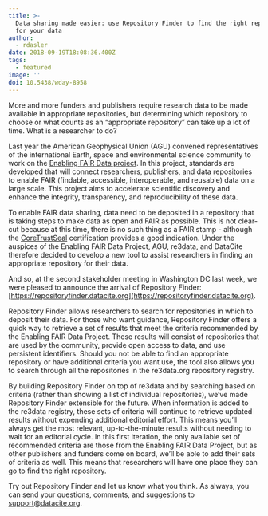 ```yaml
---
title: >-
  Data sharing made easier: use Repository Finder to find the right repository
  for your data
author:
  - rdasler
date: 2018-09-19T18:08:36.400Z
tags:
  - featured
image: ''
doi: 10.5438/wday-8958
---
```

More and more funders and publishers require research data to be made available in appropriate repositories, but determining which repository to choose or what counts as an “appropriate repository” can take up a lot of time. What is a researcher to do? 

Last year the American Geophysical Union (AGU) convened representatives of the international Earth, space and environmental science community to work on the [Enabling FAIR Data project](http://www.copdess.org/enabling-fair-data-project/). In this project, standards are developed that will connect researchers, publishers, and data repositories to enable FAIR (findable, accessible, interoperable, and reusable) data on a large scale. This project aims to accelerate scientific discovery and enhance the integrity, transparency, and reproducibility of these data.

To enable FAIR data sharing, data need to be deposited in a repository that is taking steps to make data as open and FAIR as possible. This is not clear-cut because at this time, there is no such thing as a FAIR stamp - although the [CoreTrustSeal](https://www.coretrustseal.org/) certification provides a good indication. Under the auspices of the Enabling FAIR Data Project, AGU, re3data, and DataCite therefore decided to develop a new tool to assist researchers in finding an appropriate repository for their data. 

And so, at the second stakeholder meeting in Washington DC last week, we were pleased to announce the arrival of Repository Finder: [https://repositoryfinder.datacite.org](https://repositoryfinder.datacite.org). 

Repository Finder allows researchers to search for repositories in which to deposit their data. For those who want guidance, Repository Finder offers a quick way to retrieve a set of results that meet the criteria recommended by the Enabling FAIR Data Project. These results will consist of repositories that are used by the community, provide open access to data, and use persistent identifiers. Should you not be able to find an appropriate repository or have additional criteria you want use, the tool also allows you to search through all the repositories in the re3data.org repository registry.

By building Repository Finder on top of re3data and by searching based on criteria (rather than showing a list of individual repositories), we’ve made Repository Finder extensible for the future. When information is added to the re3data registry, these sets of criteria will continue to retrieve updated results without expending additional editorial effort. This means you’ll always get the most relevant, up-to-the-minute results without needing to wait for an editorial cycle. In this first iteration, the only available set of recommended criteria are those from the Enabling FAIR Data Project, but as other publishers and funders come on board, we’ll be able to add their sets of criteria as well. This means that researchers will have one place they can go to find the right repository. 

Try out Repository Finder and let us know what you think. As always, you can send your questions, comments, and suggestions to [support@datacite.org](support@datacite.org).
